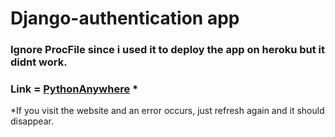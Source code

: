 # Django-authentication app

### Ignore ProcFile since i used it to deploy the app on heroku but it didnt work.

### Link = [PythonAnywhere](https://taaham.pythonanywhere.com/) *

 *If you visit the website and an error occurs, just refresh again and it should disappear.
